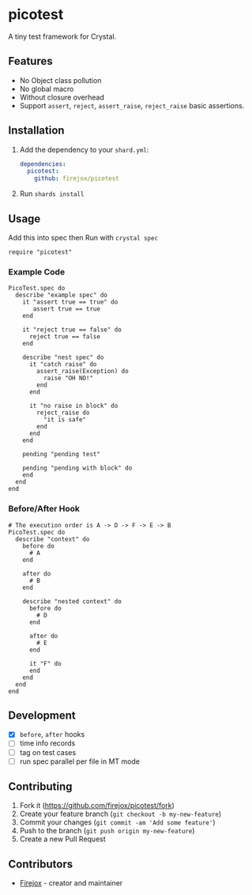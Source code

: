 # picotest

A tiny test framework for Crystal.

## Features

* No Object class pollution
* No global macro
* Without closure overhead
* Support `assert`, `reject`, `assert_raise`, `reject_raise` basic assertions.

## Installation

1. Add the dependency to your `shard.yml`:

   ```yaml
   dependencies:
     picotest:
       github: firejox/picotest
   ```

2. Run `shards install`

## Usage

Add this into spec then Run with `crystal spec`

```crystal
require "picotest"
```

### Example Code

```crystal
PicoTest.spec do
  describe "example spec" do
    it "assert true == true" do
       assert true == true
    end

    it "reject true == false" do
      reject true == false
    end

    describe "nest spec" do
      it "catch raise" do
        assert_raise(Exception) do
          raise "OH NO!"
        end
      end

      it "no raise in block" do
        reject_raise do
          "it is safe"
        end
      end
    end

    pending "pending test"

    pending "pending with block" do
    end
  end
end
```

### Before/After Hook

```crystal
# The execution order is A -> D -> F -> E -> B
PicoTest.spec do
  describe "context" do
    before do
      # A
    end

    after do
      # B
    end

    describe "nested context" do
      before do
        # D
      end

      after do
        # E
      end

      it "F" do
      end
    end
  end
end
```

## Development

- [x] `before`, `after` hooks
- [ ] time info records
- [ ] tag on test cases
- [ ] run spec parallel per file in MT mode

## Contributing

1. Fork it (<https://github.com/firejox/picotest/fork>)
2. Create your feature branch (`git checkout -b my-new-feature`)
3. Commit your changes (`git commit -am 'Add some feature'`)
4. Push to the branch (`git push origin my-new-feature`)
5. Create a new Pull Request

## Contributors

- [Firejox](https://github.com/firejox) - creator and maintainer
